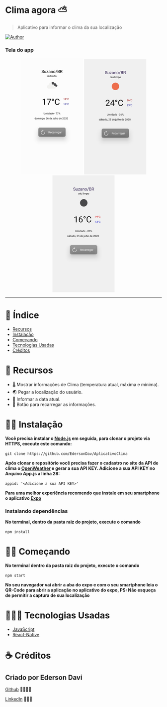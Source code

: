 # Clima agora ⛅

>Aplicativo para informar o clima da sua localização

[![Author](https://img.shields.io/badge/author-EdersonDav-000000?style=flat-square)](https://github.com/EdersonDav)

### Tela do app
<div align="center" >
<img src=".github/cl1.jpeg?raw=true" width="200px"/>
<img src=".github/cl2.jpeg?raw=true" width="200px"/>
<img src=".github/cl3.jpeg?raw=true" width="200px"/>
</div>

---

# :pushpin: Índice

- [Recursos](#rocket-recursos)
- [Instalação](#-instalação)
- [Começando](#-começando)
- [Tecnologias Usadas](#-tecnologias-usadas)
- [Créditos](#-créditos)

# :rocket: Recursos

- 🌡️ Mostrar informações de Clima (temperatura atual, máxima e mínima).
- 🌏 Pegar a localização do usuário.
- 📅 Informar a data atual.
- 🔘 Botão para recarregar as informações.

# 👷🏿 Instalação

**Você precisa instalar o [Node.js](https://nodejs.org/en/download/) em seguida, para clonar o projeto via HTTPS, execute este comando:**

`git clone https://github.com/EdersonDav/AplicativoClima`

**Após clonar o repositório você precisa fazer o cadastro no site da API de clima o [OpenWeather](https://openweathermap.org/) e gerar a sua API KEY. Adicione a sua API KEY no Arquivo App.js a linha 28:**

`appid: '<Adicione a sua API KEY>'`

**Para uma melhor experiência recomendo que instale em seu smartphone o aplicativo [Expo](https://expo.io/)**

### Instalando dependências

**No terminal, dentro da pasta raiz do projeto, execute o comando**

`npm install`

# 🏃🏿 Começando

**No terminal dentro da pasta raiz do projeto, execute o comando**

`npm start`

**No seu navegador vai abrir a aba do expo e com o seu smartphone leia o QR-Code para abrir a aplicação no aplicativo do expo, PS: Não esqueça de permitir a captura de sua localização**

# 👨🏿‍💻 Tecnologias Usadas
* [JavaScript](https://developer.mozilla.org/en-US/docs/Web/JavaScript)
* [React-Native](https://reactnative.dev/)

# ☕ Créditos

## Criado por Ederson Davi</i>

[Github](https://github.com/EdersonDav) 👨🏿‍🎓🚀

[LinkedIn](www.linkedin.com/in/silvaedersonqueiroz) 👨🏿‍👔

